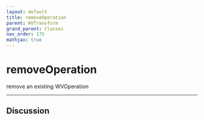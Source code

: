 ```yaml
---
layout: default
title: removeOperation
parent: WVTransform
grand_parent: Classes
nav_order: 175
mathjax: true
---
```


#  removeOperation

remove an existing WVOperation


---

## Discussion

  
